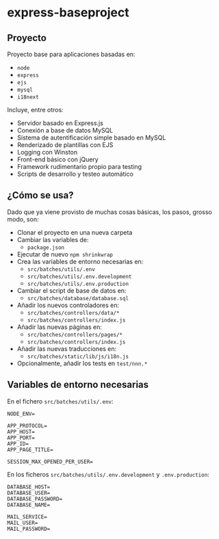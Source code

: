 # express-baseproject

## Proyecto

Proyecto base para aplicaciones basadas en:
  - `node`
  - `express`
  - `ejs`
  - `mysql`
  - `i18next`

Incluye, entre otros:
  - Servidor basado en Express.js
  - Conexión a base de datos MySQL
  - Sistema de autentificación simple basado en MySQL
  - Renderizado de plantillas con EJS
  - Logging con Winston
  - Front-end básico con jQuery
  - Framework rudimentario propio para testing
  - Scripts de desarrollo y testeo automático

## ¿Cómo se usa?

Dado que ya viene provisto de muchas cosas básicas, los pasos, grosso modo, son:

  - Clonar el proyecto en una nueva carpeta
  - Cambiar las variables de:
    - `package.json`
  - Ejecutar de nuevo `npm shrinkwrap`
  - Crea las variables de entorno necesarias en:
    - `src/batches/utils/.env`
    - `src/batches/utils/.env.development`
    - `src/batches/utils/.env.production`
  - Cambiar el script de base de datos en:
    - `src/batches/database/database.sql`
  - Añadir los nuevos controladores en:
    - `src/batches/controllers/data/*`
    - `src/batches/controllers/index.js`
  - Añadir las nuevas páginas en:
    - `src/batches/controllers/pages/*`
    - `src/batches/controllers/index.js`
  - Añadir las nuevas traducciones en:
    - `src/batches/static/lib/js/i18n.js`
  - Opcionalmente, añadir los tests en `test/nnn.*`

## Variables de entorno necesarias

En el fichero `src/batches/utils/.env`:

```
NODE_ENV=

APP_PROTOCOL=
APP_HOST=
APP_PORT=
APP_ID=
APP_PAGE_TITLE=

SESSION_MAX_OPENED_PER_USER=
```

En los ficheros `src/batches/utils/.env.development` y `.env.production`:

```
DATABASE_HOST=
DATABASE_USER=
DATABASE_PASSWORD=
DATABASE_NAME=

MAIL_SERVICE=
MAIL_USER=
MAIL_PASSWORD=
```

